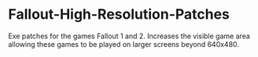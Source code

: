# Fallout-High-Resolution-Patches
Exe patches for the games Fallout 1 and 2. Increases the visible game area allowing these games to be played on larger screens beyond 640x480.
